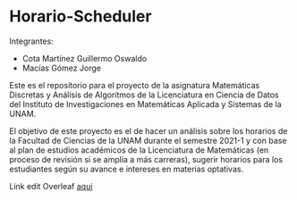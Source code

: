 # Horario-Scheduler

Integrantes:
- Cota Martínez Guillermo Oswaldo
- Macías Gómez Jorge

Este es el repositorio para el proyecto de la asignatura Matemáticas Discretas y Análisis de Algoritmos de la Licenciatura en Ciencia de Datos del Instituto de Investigaciones en Matemáticas Aplicada y Sistemas de la UNAM.

El objetivo de este proyecto es el de hacer un análisis sobre los horarios de la Facultad de Ciencias de la UNAM durante el semestre 2021-1 y con base al plan de estudios académicos de la Licenciatura de Matemáticas (en proceso de revisión si se amplía a más carreras), sugerir horarios para los estudiantes según su avance e intereses en materias optativas.




Link edit Overleaf [aqui](https://www.overleaf.com/1117179873rrwhnmvvqjqh)
